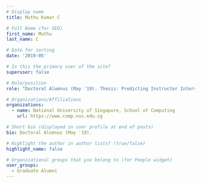 ```yaml
---
# Display name
title: Muthu Kumar C

# Full Name (for SEO) 
first_name: Muthu
last_name: C

# Date for sorting
date: '2019-05'

# Is this the primary user of the site?
superuser: false

# Role/position
role: "Doctoral Alumnus (May '19). Thesis: Predicting Instructor Intervention in MOOC forums."

# Organizations/Affiliations
organizations:
  - name: National University of Singapore, School of Computing
    url: https://www.comp.nus.edu.sg

# Short bio (displayed in user profile at end of posts)
bio: Doctoral Alumnus (May '19). 

# Highlight the author in author lists? (true/false)
highlight_name: false

# Organizational groups that you belong to (for People widget)
user_groups:
  - Graduate Alumni
---
```


